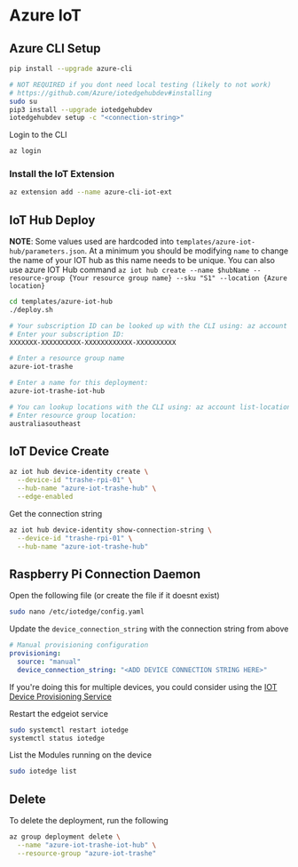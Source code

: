 # Azure IoT

## Azure CLI Setup

```bash
pip install --upgrade azure-cli

# NOT REQUIRED if you dont need local testing (likely to not work)
# https://github.com/Azure/iotedgehubdev#installing
sudo su
pip3 install --upgrade iotedgehubdev
iotedgehubdev setup -c "<connection-string>"
```

Login to the CLI

```bash
az login
```

### Install the IoT Extension

```bash
az extension add --name azure-cli-iot-ext
```

## IoT Hub Deploy

**NOTE**: Some values used are hardcoded into `templates/azure-iot-hub/parameters.json`. At a minimum you should be modifying `name` to change the name of your IOT hub as this name needs to be unique.
You can also use azure IOT Hub command `az iot hub create --name $hubName --resource-group {Your resource group name} --sku "S1" --location {Azure location}`


```bash
cd templates/azure-iot-hub
./deploy.sh

# Your subscription ID can be looked up with the CLI using: az account show --query id
# Enter your subscription ID:
XXXXXXX-XXXXXXXXXX-XXXXXXXXXXXX-XXXXXXXXXX

# Enter a resource group name
azure-iot-trashe

# Enter a name for this deployment:
azure-iot-trashe-iot-hub

# You can lookup locations with the CLI using: az account list-locations
# Enter resource group location:
australiasoutheast
```

## IoT Device Create

```bash
az iot hub device-identity create \
  --device-id "trashe-rpi-01" \
  --hub-name "azure-iot-trashe-hub" \
  --edge-enabled
```

Get the connection string

```bash
az iot hub device-identity show-connection-string \
  --device-id "trashe-rpi-01" \
  --hub-name "azure-iot-trashe-hub"
```

## Raspberry Pi Connection Daemon

Open the following file (or create the file if it doesnt exist)

```bash
sudo nano /etc/iotedge/config.yaml
```

Update the `device_connection_string` with the connection string from above

```yaml
# Manual provisioning configuration
provisioning:
  source: "manual"
  device_connection_string: "<ADD DEVICE CONNECTION STRING HERE>"
```

If you're doing this for multiple devices, you could consider using the [IOT Device Provisioning Service](https://docs.microsoft.com/en-us/azure/iot-dps/quick-setup-auto-provision-cli)

Restart the edgeiot service

```bash
sudo systemctl restart iotedge
systemctl status iotedge
```

List the Modules running on the device

```bash
sudo iotedge list
```

## Delete

To delete the deployment, run the following

```bash
az group deployment delete \
  --name "azure-iot-trashe-iot-hub" \
  --resource-group "azure-iot-trashe"
```
